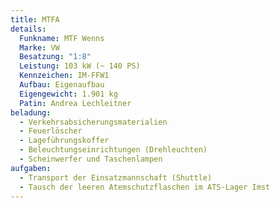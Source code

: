 ```yaml
---
title: MTFA
details:
  Funkname: MTF Wenns
  Marke: VW
  Besatzung: "1:8"
  Leistung: 103 kW (~ 140 PS)
  Kennzeichen: IM-FFW1
  Aufbau: Eigenaufbau
  Eigengewicht: 1.901 kg
  Patin: Andrea Lechleitner
beladung:
  - Verkehrsabsicherungsmaterialien
  - Feuerlöscher
  - Lageführungskoffer
  - Beleuchtungseinrichtungen (Drehleuchten)
  - Scheinwerfer und Taschenlampen
aufgaben:
  - Transport der Einsatzmannschaft (Shuttle)
  - Tausch der leeren Atemschutzflaschen im ATS-Lager Imst
---
```

